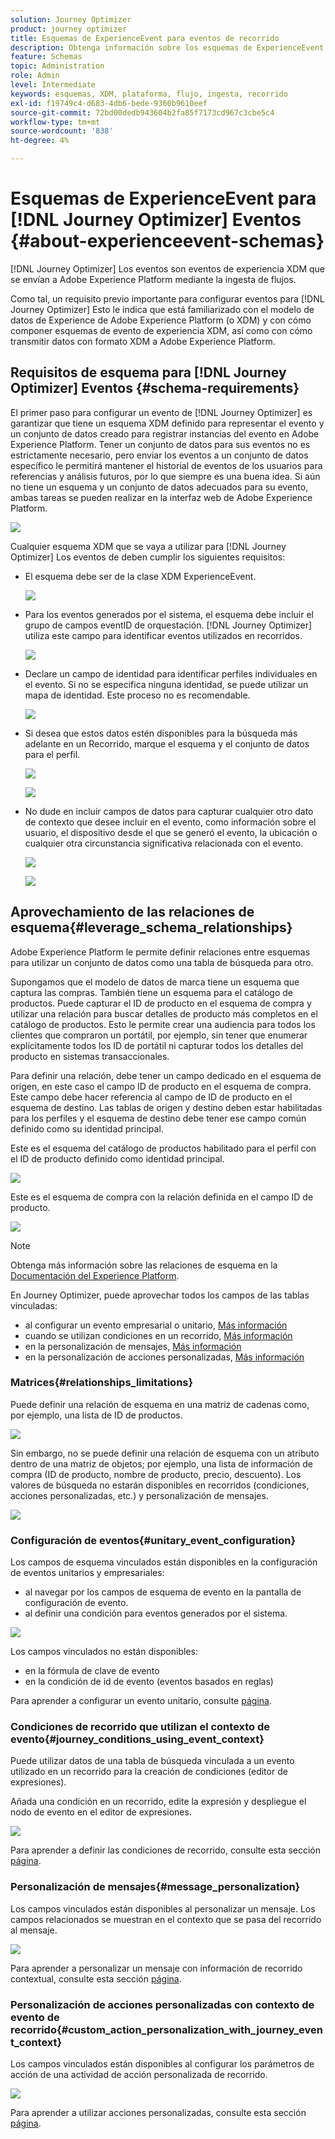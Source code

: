 ```yaml
---
solution: Journey Optimizer
product: journey optimizer
title: Esquemas de ExperienceEvent para eventos de recorrido
description: Obtenga información sobre los esquemas de ExperienceEvent para eventos de recorrido
feature: Schemas
topic: Administration
role: Admin
level: Intermediate
keywords: esquemas, XDM, plataforma, flujo, ingesta, recorrido
exl-id: f19749c4-d683-4db6-bede-9360b9610eef
source-git-commit: 72bd00dedb943604b2fa85f7173cd967c3cbe5c4
workflow-type: tm+mt
source-wordcount: '838'
ht-degree: 4%

---
```


# Esquemas de ExperienceEvent para [!DNL Journey Optimizer] Eventos {#about-experienceevent-schemas}

[!DNL Journey Optimizer] Los eventos son eventos de experiencia XDM que se envían a Adobe Experience Platform mediante la ingesta de flujos.

Como tal, un requisito previo importante para configurar eventos para [!DNL Journey Optimizer] Esto le indica que está familiarizado con el modelo de datos de Experience de Adobe Experience Platform (o XDM) y con cómo componer esquemas de evento de experiencia XDM, así como con cómo transmitir datos con formato XDM a Adobe Experience Platform.

## Requisitos de esquema para [!DNL Journey Optimizer] Eventos  {#schema-requirements}

El primer paso para configurar un evento de [!DNL Journey Optimizer] es garantizar que tiene un esquema XDM definido para representar el evento y un conjunto de datos creado para registrar instancias del evento en Adobe Experience Platform. Tener un conjunto de datos para sus eventos no es estrictamente necesario, pero enviar los eventos a un conjunto de datos específico le permitirá mantener el historial de eventos de los usuarios para referencias y análisis futuros, por lo que siempre es una buena idea. Si aún no tiene un esquema y un conjunto de datos adecuados para su evento, ambas tareas se pueden realizar en la interfaz web de Adobe Experience Platform.

![](assets/schema1.png)

Cualquier esquema XDM que se vaya a utilizar para [!DNL Journey Optimizer] Los eventos de deben cumplir los siguientes requisitos:

* El esquema debe ser de la clase XDM ExperienceEvent.

  ![](assets/schema2.png)

* Para los eventos generados por el sistema, el esquema debe incluir el grupo de campos eventID de orquestación. [!DNL Journey Optimizer] utiliza este campo para identificar eventos utilizados en recorridos.

  ![](assets/schema3.png)

* Declare un campo de identidad para identificar perfiles individuales en el evento. Si no se especifica ninguna identidad, se puede utilizar un mapa de identidad. Este proceso no es recomendable.

  ![](assets/schema4.png)

* Si desea que estos datos estén disponibles para la búsqueda más adelante en un Recorrido, marque el esquema y el conjunto de datos para el perfil.

  ![](assets/schema5.png)

  ![](assets/schema6.png)

* No dude en incluir campos de datos para capturar cualquier otro dato de contexto que desee incluir en el evento, como información sobre el usuario, el dispositivo desde el que se generó el evento, la ubicación o cualquier otra circunstancia significativa relacionada con el evento.

  ![](assets/schema7.png)

  ![](assets/schema8.png)

## Aprovechamiento de las relaciones de esquema{#leverage_schema_relationships}

Adobe Experience Platform le permite definir relaciones entre esquemas para utilizar un conjunto de datos como una tabla de búsqueda para otro.

Supongamos que el modelo de datos de marca tiene un esquema que captura las compras. También tiene un esquema para el catálogo de productos. Puede capturar el ID de producto en el esquema de compra y utilizar una relación para buscar detalles de producto más completos en el catálogo de productos. Esto le permite crear una audiencia para todos los clientes que compraron un portátil, por ejemplo, sin tener que enumerar explícitamente todos los ID de portátil ni capturar todos los detalles del producto en sistemas transaccionales.

Para definir una relación, debe tener un campo dedicado en el esquema de origen, en este caso el campo ID de producto en el esquema de compra. Este campo debe hacer referencia al campo de ID de producto en el esquema de destino. Las tablas de origen y destino deben estar habilitadas para los perfiles y el esquema de destino debe tener ese campo común definido como su identidad principal.

Este es el esquema del catálogo de productos habilitado para el perfil con el ID de producto definido como identidad principal.

![](assets/schema9.png)

Este es el esquema de compra con la relación definida en el campo ID de producto.

![](assets/schema10.png)

>[!NOTE]
>
>Obtenga más información sobre las relaciones de esquema en la [Documentación del Experience Platform](https://experienceleague.adobe.com/docs/platform-learn/tutorials/schemas/configure-relationships-between-schemas.html?lang=es).

En Journey Optimizer, puede aprovechar todos los campos de las tablas vinculadas:

* al configurar un evento empresarial o unitario, [Más información](../event/experience-event-schema.md#unitary_event_configuration)
* cuando se utilizan condiciones en un recorrido, [Más información](../event/experience-event-schema.md#journey_conditions_using_event_context)
* en la personalización de mensajes, [Más información](../event/experience-event-schema.md#message_personalization)
* en la personalización de acciones personalizadas, [Más información](../event/experience-event-schema.md#custom_action_personalization_with_journey_event_context)

### Matrices{#relationships_limitations}

Puede definir una relación de esquema en una matriz de cadenas como, por ejemplo, una lista de ID de productos.

![](assets/schema15.png)

Sin embargo, no se puede definir una relación de esquema con un atributo dentro de una matriz de objetos; por ejemplo, una lista de información de compra (ID de producto, nombre de producto, precio, descuento). Los valores de búsqueda no estarán disponibles en recorridos (condiciones, acciones personalizadas, etc.) y personalización de mensajes.

![](assets/schema16.png)

### Configuración de eventos{#unitary_event_configuration}

Los campos de esquema vinculados están disponibles en la configuración de eventos unitarios y empresariales:

* al navegar por los campos de esquema de evento en la pantalla de configuración de evento.
* al definir una condición para eventos generados por el sistema.

![](assets/schema11.png)

Los campos vinculados no están disponibles:

* en la fórmula de clave de evento
* en la condición de id de evento (eventos basados en reglas)

Para aprender a configurar un evento unitario, consulte [página](../event/about-creating.md).

### Condiciones de recorrido que utilizan el contexto de evento{#journey_conditions_using_event_context}

Puede utilizar datos de una tabla de búsqueda vinculada a un evento utilizado en un recorrido para la creación de condiciones (editor de expresiones).

Añada una condición en un recorrido, edite la expresión y despliegue el nodo de evento en el editor de expresiones.

![](assets/schema12.png)

Para aprender a definir las condiciones de recorrido, consulte esta sección [página](../building-journeys/condition-activity.md).

### Personalización de mensajes{#message_personalization}

Los campos vinculados están disponibles al personalizar un mensaje. Los campos relacionados se muestran en el contexto que se pasa del recorrido al mensaje.

![](assets/schema14.png)

Para aprender a personalizar un mensaje con información de recorrido contextual, consulte esta sección [página](../personalization/personalization-use-case.md).

### Personalización de acciones personalizadas con contexto de evento de recorrido{#custom_action_personalization_with_journey_event_context}

Los campos vinculados están disponibles al configurar los parámetros de acción de una actividad de acción personalizada de recorrido.

![](assets/schema13.png)

Para aprender a utilizar acciones personalizadas, consulte esta sección [página](../building-journeys/using-custom-actions.md).
